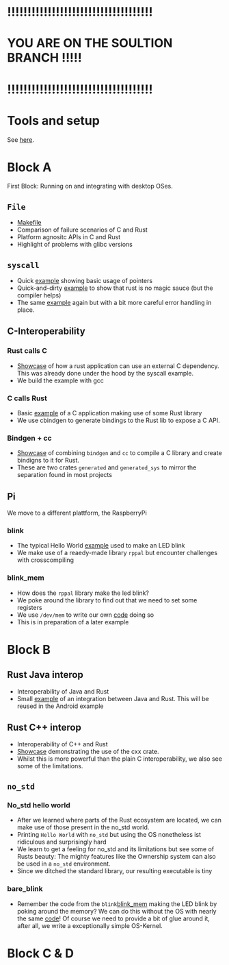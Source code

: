 
# !!!!!!!!!!!!!!!!!!!!!!!!!!!!!!!!!!!!
# YOU ARE ON THE SOULTION BRANCH !!!!!
# !!!!!!!!!!!!!!!!!!!!!!!!!!!!!!!!!!!!



# Tools and setup
See [here](INSTALL.md).

# Block A
First Block: Running on and integrating with desktop OSes.

## `File`
- [Makefile](a_01_file/Makefile)
- Comparison of failure scenarios of C and Rust
- Platform agnositc APIs in C and Rust
- Highlight of problems with glibc versions

## `syscall`
- Quick [example](a_02_syscall/src/bin/pointer.rs) showing basic usage of pointers
- Quick-and-dirty [example](a_02_syscall/src/bin/sloppy.rs) to show that rust is no magic sauce (but the compiler helps)
- The same [example](a_02_syscall/src/bin/better.rs) again but with a bit more careful error handling in place.

## C-Interoperability

### Rust calls C
- [Showcase](a_03_c_interop/rust_calls_c/Makefile) of how a rust application can use an external C dependency.
  This was already done under the hood by the syscall example.
- We build the example with gcc

### C calls Rust
- Basic [example](a_03_c_interop/c_calls_rust/Makefile) of a C application making use of some Rust library
- We use cbindgen to generate bindings to the Rust lib to expose a C API.

### Bindgen + cc
- [Showcase](a_03_c_interop/generated_sys/build.rs) of combining `bindgen` and `cc` to compile a C library and create bindigns to it for Rust.
- These are two crates `generated` and `generated_sys` to mirror the separation found in most projects 

## Pi
We move to a different plattform, the RaspberryPi

### blink
- The typical Hello World [example](a_04_pi/blink/Cargo.toml) used to make an LED blink
- We make use of a reaedy-made library `rppal` but encounter challenges with crosscompiling

### blink_mem
- How does the `rppal` library make the led blink?
- We poke around the library to find out that we need to set some registers
- We use `/dev/mem` to write our own [code](a_04_pi/pi_mem/Makefile) doing so
- This is in preparation of a later example

# Block B

## Rust Java interop
- Interoperability of Java and Rust
- Small [example](b_01_java_cpp_interop/java_interop/Makefile) of an integration between Java and Rust.
  This will be reused in the Android example

## Rust C++ interop
- Interoperability of C++ and Rust
- [Showcase](b_01_java_cpp_interop/cpp_interop/build.rs) demonstrating the use of the cxx crate.
- Whilst this is more powerful than the plain C interoperability, we also see some of the limitations. 

## `no_std`

### No_std hello world
- After we learned where parts of the Rust ecosystem are located, we can make use of those present in the no_std world.
- Printing `Hello World` with `no_std` but using the OS nonetheless ist ridiculous and surprisingly hard
- We learn to get a feeling for no_std and its limitations but see some of Rusts beauty: The mighty features like the Ownership system can also be used in a `no_std` environment.
- Since we ditched the standard library, our resulting executable is tiny

### bare_blink
- Remember the code from the `blink`[blink_mem](a_04_pi/pi_mem/Makefile) making the LED blink by poking around the memory? We can do this without the OS with nearly the same [code](b_02_no_std/bare_blink/Makefile)! Of course we need to provide a bit of glue around it, after all, we write a exceptionally simple OS-Kernel.

# Block C & D
